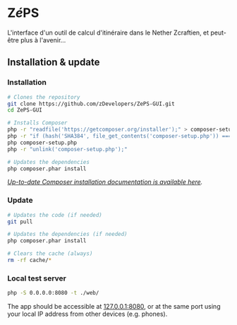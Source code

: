 # Z*é*PS

L'interface d'un outil de calcul d'itinéraire dans le Nether Zcraftien, et peut-être plus à l'avenir...


## Installation & update

### Installation

```bash
# Clones the repository
git clone https://github.com/zDevelopers/ZePS-GUI.git
cd ZePS-GUI

# Installs Composer
php -r "readfile('https://getcomposer.org/installer');" > composer-setup.php
php -r "if (hash('SHA384', file_get_contents('composer-setup.php')) === '7228c001f88bee97506740ef0888240bd8a760b046ee16db8f4095c0d8d525f2367663f22a46b48d072c816e7fe19959') { echo 'Installer verified'; } else { echo 'Installer corrupt'; unlink('composer-setup.php'); } echo PHP_EOL;"
php composer-setup.php
php -r "unlink('composer-setup.php');"

# Updates the dependencies
php composer.phar install
```
*[Up-to-date Composer installation documentation is available here](https://getcomposer.org/download/).*

### Update

```bash
# Updates the code (if needed)
git pull

# Updates the dependencies (if needed)
php composer.phar install

# Clears the cache (always)
rm -rf cache/*
```

### Local test server

```bash
php -S 0.0.0.0:8080 -t ./web/
```
The app should be accessible at [127.0.0.1:8080](http://127.0.0.1:8080), or at the same port using your local IP address from other devices (e.g. phones).
